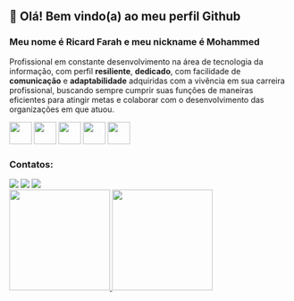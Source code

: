 ## 👋 Olá! Bem vindo(a) ao meu perfil Github
### Meu nome é **Ricard Farah** e meu nickname é **Mohammed**
Profissional em constante desenvolvimento na área de tecnologia da informação, com perfil **resiliente**, **dedicado**, com facilidade de 
**comunicação** e **adaptabilidade** adquiridas com a vivência em sua carreira profissional, 
buscando sempre cumprir suas funções de maneiras eficientes para atingir metas e 
colaborar com o desenvolvimento das organizações em que atuou.

<img src="https://icongr.am/devicon/html5-original.svg?size=70&color=currentColor" width="40" height="40"/>   <img src="https://icongr.am/devicon/css3-original.svg?size=70&color=currentColor" width="40" height="40"/>   <img src="https://icongr.am/devicon/javascript-original.svg?size=70&color=currentColor" width="40" height="40"/>   <img src="https://icongr.am/devicon/bootstrap-plain.svg?size=70&color=e11414" width="40" height="40"/>   <img src="https://icongr.am/devicon/mysql-original-wordmark.svg?size=70&color=c6c3e9" width="40" height="40"/>

### Contatos:

<div>
<a href="https://instagram.com/farah.dev/" target="_blank"><img src="https://img.shields.io/badge/-Instagram-%23E4405F?style=for-the-badge&logo=instagram&logoColor=white" target="_blank"></a>
<a href = "mailto:ricardfarah1983@gmail.com"><img src="https://img.shields.io/badge/Gmail-D14836?style=for-the-badge&logo=gmail&logoColor=white" target="_blank"></a>
<a href="https://www.linkedin.com/in/ricardfarah021/" target="_blank"><img src="https://img.shields.io/badge/-LinkedIn-%230077B5?style=for-the-badge&logo=linkedin&logoColor=white" target="_blank"></a>   
</div>

<div>
<a href="https://github.com/MohammeDevFarah">
<img height="180em" src="https://github-readme-stats.vercel.app/api/top-langs/?username=MohammeDevFarah&layout=compact&langs_count=7&theme=dark"/>
<img height="180em" src="https://github-readme-stats.vercel.app/api?username=MohammeDevFarah&show_icons=true&theme=dracula&include_all_commits=true&count_private=true"/>
</div>
